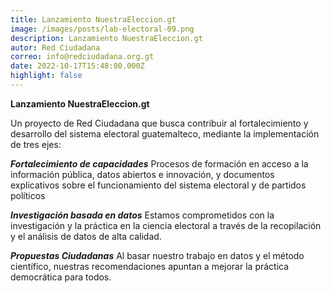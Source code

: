 ```yaml
---
title: Lanzamiento NuestraEleccion.gt
image: /images/posts/lab-electoral-09.png
description: Lanzamiento NuestraEleccion.gt
autor: Red Ciudadana
correo: info@redciudadana.org.gt
date: 2022-10-17T15:48:00.000Z
highlight: false
---
```

**Lanzamiento NuestraEleccion.gt**

Un proyecto de Red Ciudadana que busca contribuir al fortalecimiento y desarrollo del sistema electoral guatemalteco, mediante la implementación de tres ejes:

***Fortalecimiento de capacidades***
Procesos de formación en acceso a la información pública, datos abiertos e innovación, y documentos explicativos sobre el funcionamiento del sistema electoral y de partidos políticos

***Investigación basada en datos***
Estamos comprometidos con la investigación y la práctica en la ciencia electoral a través de la recopilación y el análisis de datos de alta calidad.

***Propuestas Ciudadanas***
Al basar nuestro trabajo en datos y el método científico, nuestras recomendaciones apuntan a mejorar la práctica democrática para todos.